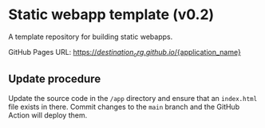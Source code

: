 # Static webapp template (v0.2)

A template repository for building static webapps.

GitHub Pages URL: [https://${destination_org}.github.io/${application_name}](https://${destination_org}.github.io/${application_name})

## Update procedure

Update the source code in the `/app` directory and ensure that an `index.html` file exists in there. Commit changes to the `main` branch and the GitHub Action will deploy them.
